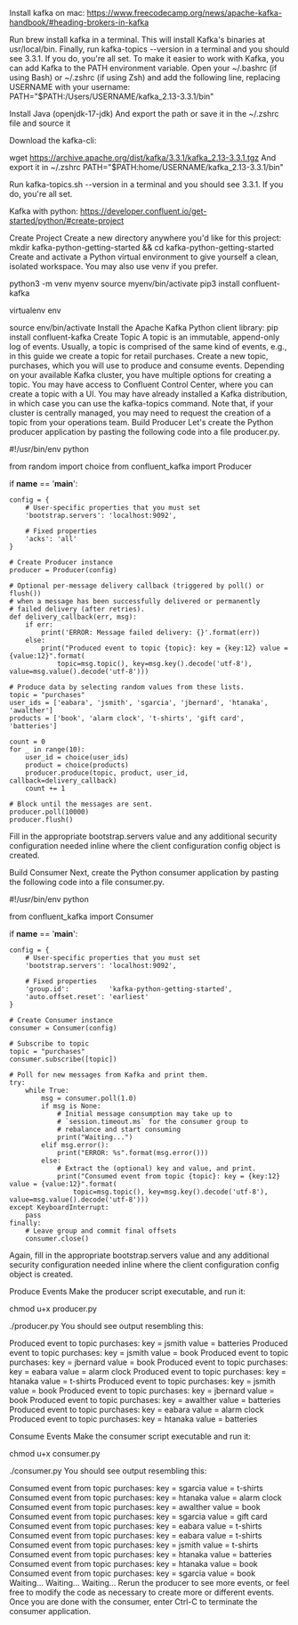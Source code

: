 Install kafka on mac:
https://www.freecodecamp.org/news/apache-kafka-handbook/#heading-brokers-in-kafka

Run brew install kafka in a terminal. This will install Kafka's binaries at usr/local/bin.
Finally, run kafka-topics --version in a terminal and you should see 3.3.1. If you do, you're all set.
To make it easier to work with Kafka, you can add Kafka to the PATH environment variable. Open your ~/.bashrc (if using Bash) or ~/.zshrc (if using Zsh) and add the following line, replacing USERNAME with your username:
PATH="$PATH:/Users/USERNAME/kafka_2.13-3.3.1/bin"

Install Java (openjdk-17-jdk)
And export the path or save it in the ~/.zshrc file and source it

Download the kafka-cli:

wget https://archive.apache.org/dist/kafka/3.3.1/kafka_2.13-3.3.1.tgz
And export it in ~/.zshrc
PATH="$PATH:home/USERNAME/kafka_2.13-3.3.1/bin"

Run kafka-topics.sh --version in a terminal and you should see 3.3.1. If you do, you're all set.

Kafka with python:
https://developer.confluent.io/get-started/python/#create-project




Create Project
Create a new directory anywhere you'd like for this project:
mkdir kafka-python-getting-started && cd kafka-python-getting-started
Create and activate a Python virtual environment to give yourself a clean, isolated workspace. You may also use venv if you prefer.

python3 -m venv myenv
source myenv/bin/activate
pip3 install confluent-kafka

virtualenv env

source env/bin/activate
Install the Apache Kafka Python client library:
pip install confluent-kafka
Create Topic
A topic is an immutable, append-only log of events. Usually, a topic is comprised of the same kind of events, e.g., in this guide we create a topic for retail purchases.
Create a new topic, purchases, which you will use to produce and consume events.
Depending on your available Kafka cluster, you have multiple options for creating a topic. You may have access to Confluent Control Center, where you can create a topic with a UI. You may have already installed a Kafka distribution, in which case you can use the kafka-topics command. Note that, if your cluster is centrally managed, you may need to request the creation of a topic from your operations team.
Build Producer
Let's create the Python producer application by pasting the following code into a file producer.py.

#!/usr/bin/env python

from random import choice
from confluent_kafka import Producer

if __name__ == '__main__':

    config = {
        # User-specific properties that you must set
        'bootstrap.servers': 'localhost:9092',

        # Fixed properties
        'acks': 'all'
    }

    # Create Producer instance
    producer = Producer(config)

    # Optional per-message delivery callback (triggered by poll() or flush())
    # when a message has been successfully delivered or permanently
    # failed delivery (after retries).
    def delivery_callback(err, msg):
        if err:
            print('ERROR: Message failed delivery: {}'.format(err))
        else:
            print("Produced event to topic {topic}: key = {key:12} value = {value:12}".format(
                topic=msg.topic(), key=msg.key().decode('utf-8'), value=msg.value().decode('utf-8')))

    # Produce data by selecting random values from these lists.
    topic = "purchases"
    user_ids = ['eabara', 'jsmith', 'sgarcia', 'jbernard', 'htanaka', 'awalther']
    products = ['book', 'alarm clock', 't-shirts', 'gift card', 'batteries']

    count = 0
    for _ in range(10):
        user_id = choice(user_ids)
        product = choice(products)
        producer.produce(topic, product, user_id, callback=delivery_callback)
        count += 1

    # Block until the messages are sent.
    producer.poll(10000)
    producer.flush()
Fill in the appropriate bootstrap.servers value and any additional security configuration needed inline where the client configuration config object is created.

Build Consumer
Next, create the Python consumer application by pasting the following code into a file consumer.py.

#!/usr/bin/env python

from confluent_kafka import Consumer

if __name__ == '__main__':

    config = {
        # User-specific properties that you must set
        'bootstrap.servers': 'localhost:9092',

        # Fixed properties
        'group.id':          'kafka-python-getting-started',
        'auto.offset.reset': 'earliest'
    }

    # Create Consumer instance
    consumer = Consumer(config)

    # Subscribe to topic
    topic = "purchases"
    consumer.subscribe([topic])

    # Poll for new messages from Kafka and print them.
    try:
        while True:
            msg = consumer.poll(1.0)
            if msg is None:
                # Initial message consumption may take up to
                # `session.timeout.ms` for the consumer group to
                # rebalance and start consuming
                print("Waiting...")
            elif msg.error():
                print("ERROR: %s".format(msg.error()))
            else:
                # Extract the (optional) key and value, and print.
                print("Consumed event from topic {topic}: key = {key:12} value = {value:12}".format(
                    topic=msg.topic(), key=msg.key().decode('utf-8'), value=msg.value().decode('utf-8')))
    except KeyboardInterrupt:
        pass
    finally:
        # Leave group and commit final offsets
        consumer.close()
Again, fill in the appropriate bootstrap.servers value and any additional security configuration needed inline where the client configuration config object is created.


Produce Events
Make the producer script executable, and run it:

chmod u+x producer.py

./producer.py
You should see output resembling this:


Produced event to topic purchases: key = jsmith     value = batteries
Produced event to topic purchases: key = jsmith     value = book
Produced event to topic purchases: key = jbernard   value = book
Produced event to topic purchases: key = eabara     value = alarm clock
Produced event to topic purchases: key = htanaka    value = t-shirts
Produced event to topic purchases: key = jsmith     value = book
Produced event to topic purchases: key = jbernard   value = book
Produced event to topic purchases: key = awalther   value = batteries
Produced event to topic purchases: key = eabara     value = alarm clock
Produced event to topic purchases: key = htanaka    value = batteries

Consume Events
Make the consumer script executable and run it:

chmod u+x consumer.py

./consumer.py
You should see output resembling this:


Consumed event from topic purchases: key = sgarcia    value = t-shirts
Consumed event from topic purchases: key = htanaka    value = alarm clock
Consumed event from topic purchases: key = awalther   value = book
Consumed event from topic purchases: key = sgarcia    value = gift card
Consumed event from topic purchases: key = eabara     value = t-shirts
Consumed event from topic purchases: key = eabara     value = t-shirts
Consumed event from topic purchases: key = jsmith     value = t-shirts
Consumed event from topic purchases: key = htanaka    value = batteries
Consumed event from topic purchases: key = htanaka    value = book
Consumed event from topic purchases: key = sgarcia    value = book
Waiting...
Waiting...
Waiting...
Rerun the producer to see more events, or feel free to modify the code as necessary to create more or different events.
Once you are done with the consumer, enter Ctrl-C to terminate the consumer application.


